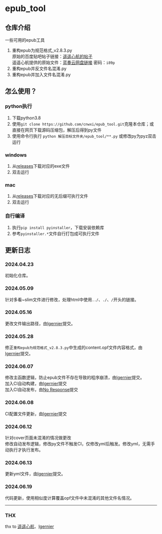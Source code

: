 # epub_tool<br>
## 仓库介绍<br>
一些可用的epub工具<br>
1. 重构epub为规范格式_v2.8.3.py<br>
原始的百度贴吧帖子链接：[遥遥心航的帖子](https://jump2.bdimg.com/p/8090221625)<br>
遥遥心航提供的原始文件：[蓝奏云网盘链接](https://wwb.lanzoub.com/b01k016hg) 密码：`i89p`<br>
3. 重构epub并反文件名混淆.py<br>
4. 重构epub并加入文件名混淆.py<br>

## 怎么使用？<br>
### python执行<br>
1. 下载python3.8<br>
2. 使用`git clone https://github.com/cnwxi/epub_tool.git`克隆本仓库；或直接在网页下载源码压缩包，解压后得到py文件<br>
3. 使用命令行执行 `python 解压目标文件夹/epub_tool/**.py` 或修改py为pyz双击运行<br>
### windows<br>
1. 从[releases](https://github.com/cnwxi/epub_tool/releases)下载对应的exe文件<br>
2. 双击运行<br>
### mac<br>
1. 从[releases](https://github.com/cnwxi/epub_tool/releases)下载对应的无后缀可执行文件<br>
2. 双击运行<br>
### 自行编译
1. 执行`pip install pyinstaller`，下载安装依赖库
2. 参考`pyinstaller.*`文件自行打包成可执行文件

## 更新日志<br>
### 2024.04.23<br>
初始化仓库。<br>
### 2024.05.09<br>
针对多看~slim文件进行修改，处理html中使用`../`、`./`、`/`开头的链接。<br>

### 2024.05.16<br>
更改文件输出路径，由[lgernier](https://github.com/lgernierO)提交。<br>
### 2024.05.28<br>
修正`重构epub为规范格式_v2.8.3.py`中生成的content.opf文件内容格式，由[lgernier](https://github.com/lgernierO)提交。<br>
### 2024.06.07<br>
修改主函数逻辑，防止epub文件不存在导致的程序崩溃，由[lgernier](https://github.com/lgernierO)提交。<br>
加入CI自动构建，由[lgernier](https://github.com/lgernierO)提交<br>
加入CI自动发布，由[No Response](https://github.com/cnwxi)提交<br>
### 2024.06.08<br>
CI配置文件更新，由[lgernier](https://github.com/lgernierO)提交<br>
### 2024.06.12<br>
针对cover页面未混淆的情况做更改<br>
修改自动发布逻辑，修改py文件不触发CI，仅修改yml后触发。修改yml，无需手动执行才执行发布。<br>
### 2024.06.13<br>
更新yml文件，由[lgernier](https://github.com/lgernierO)提交。<br>
### 2024.06.19<br>
代码更新，使用相似度计算覆盖opf文件中未混淆的其他文件名情况。<br>

---

### THX<br>
thx to [遥遥心航](https://tieba.baidu.com/home/main?id=tb.1.7f262ae1.5_dXQ2Jp0F0MH9YJtgM2Ew)、[lgernier](https://github.com/lgernierO)<br>
